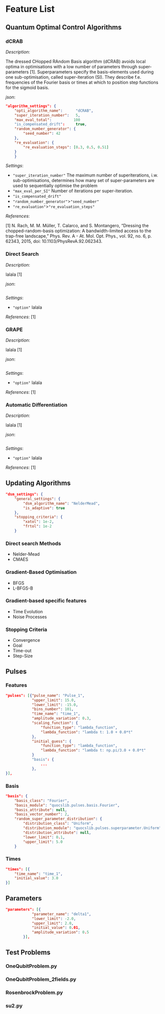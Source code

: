 # Feature List


## Quantum Optimal Control Algorithms
### dCRAB
_Description_:

The dressed CHopped RAndom Basis algorithm (dCRAB) avoids local optima in optimisations with a 
low number of parameters through super-parameters [1]. Superparameters specify the basis-elements used 
during one sub-optimisation, called super-iteration (SI). They describe f.e. frequencies of the
Fourier basis or times at which to position step functions for the sigmoid basis.


_json_: 
~~~json
"algorithm_settings": {
    "opti_algorithm_name":      "dCRAB",
    "super_iteration_number":   5,
    "max_eval_total":          100
    "is_compensated_drift":     true,
    "random_number_generator": {
        "seed_number": 42
    },
    "re_evaluation": {
        "re_evaluation_steps": [0.3, 0.5, 0.51]
    }
    }
~~~

_Settings_:
- `"super_iteration_number"` The maximum number of superiterations, i.w. sub-optimisations, determines how many set of super-parameters are used 
to sequentially optimise the problem
- `"max_eval_per_SI"` Number of iterations per super-iteration.
- `"is_compensated_drift"`
- `"random_number_generator"`>`"seed_number"`
- `"re_evaluation"`>`"re_evaluation_steps"`


_References_:

[1] N. Rach, M. M. Müller, T. Calarco, and S. Montangero, “Dressing the chopped-random-basis optimization: A bandwidth-limited access to the trap-free landscape,” Phys. Rev. A - At. Mol. Opt. Phys., vol. 92, no. 6, p. 62343, 2015, doi: 10.1103/PhysRevA.92.062343.


### Direct Search
_Description_:

lalala [1]


_json_: 
~~~json

~~~

_Settings_:
- `"option"` lalala


_References_:
[1]

### GRAPE
_Description_:

lalala [1]


_json_: 
~~~json

~~~

_Settings_:
- `"option"` lalala


_References_:
[1]

### Automatic Differentiation
_Description_:

lalala [1]


_json_: 
~~~json

~~~

_Settings_:
- `"option"` lalala


_References_:
[1]


## Updating Algorithms
~~~json
"dsm_settings": {
    "general_settings": {
        "dsm_algorithm_name": "NelderMead",
        "is_adaptive": true
    },
    "stopping_criteria": {
        "xatol": 1e-2,
        "frtol": 1e-2
    }
~~~
### Direct search Methods
- Nelder-Mead
- CMAES

### Gradient-Based Optimisation
- BFGS
- L-BFGS-B


### Gradient-based specific features
- Time Evolution
- Noise Processes

### Stopping Criteria
- Convergence
- Goal
- Time-out
- Step-Size


## Pulses
### Features
~~~json
"pulses": [{"pulse_name": "Pulse_1",
            "upper_limit": 15.0,
            "lower_limit": -15.0,
            "bins_number": 101,
            "time_name": "time_1",
            "amplitude_variation": 0.3,
            "scaling_function": {
                "function_type": "lambda_function",
                "lambda_function": "lambda t: 1.0 + 0.0*t"
            },
            "initial_guess": {
                "function_type": "lambda_function",
                "lambda_function": "lambda t: np.pi/3.0 + 0.0*t"
            }
            "basis": {
                ...
            },
}],
~~~
### Basis
~~~json
"basis": {
    "basis_class": "Fourier",
    "basis_module": "quocslib.pulses.basis.Fourier",
    "basis_attribute": null,
    "basis_vector_number": 2,
    "random_super_parameter_distribution": {
        "distribution_class": "Uniform",
        "distribution_module": "quocslib.pulses.superparameter.Uniform",
        "distribution_attribute": null,
        "lower_limit": 0.1,
        "upper_limit": 5.0
    }
~~~
### Times
~~~json
"times": [{
    "time_name": "time_1",
    "initial_value": 3.0
}]
~~~

## Parameters
~~~json
"parameters": [{
            "parameter_name": "delta1",
            "lower_limit": -2.0,
            "upper_limit": 2.0,
            "initial_value": 0.01,
            "amplitude_variation": 0.5
        }],
~~~


## Test Problems
### OneQubitProblem.py
### OneQubitProblem_2fields.py
### RosenbrockProblem.py
### su2.py